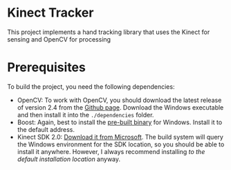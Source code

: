 # Kinect Tracker
This project implements a hand tracking library that uses the Kinect for sensing and OpenCV for processing

# Prerequisites
To build the project, you need the following dependencies:

- OpenCV: To work with OpenCV, you should download the latest release of version 2.4 from the [Github page](https://github.com/opencv/opencv/releases). Download the Windows executable and then install it into the `./dependencies` folder.
- Boost: Again, best to install the [pre-built binary](https://dl.bintray.com/boostorg/release/1.67.0/binaries/) for Windows. Install it to the default address. 
- Kinect SDK 2.0: [Download it from Microsoft](https://www.microsoft.com/en-us/download/details.aspx?id=44561). The build system will query the Windows environment for the SDK location, so you should be able to install it anywhere. However, I always recommend installing *to the default installation location* anyway.
